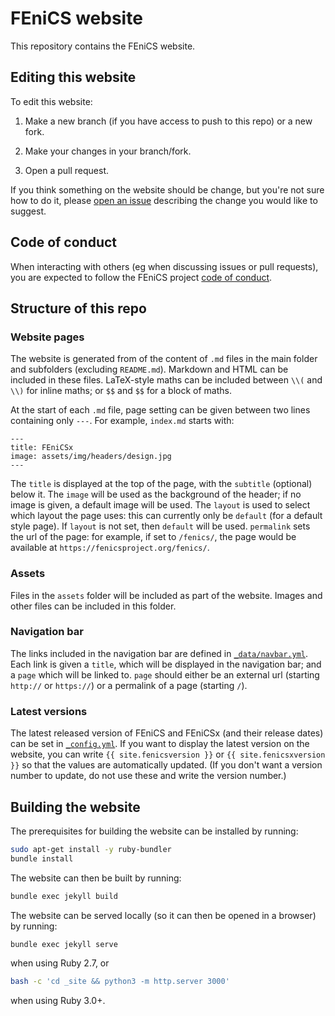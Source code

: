 # FEniCS website
This repository contains the FEniCS website.

## Editing this website
To edit this website:

1) Make a new branch (if you have access to push to this repo) or a new fork.

2) Make your changes in your branch/fork.

3) Open a pull request.

If you think something on the website should be change, but you're not sure how to do it,
please [open an issue](https://github.com/FEniCS/web/issues) describing the change you
would like to suggest.

## Code of conduct

When interacting with others (eg when discussing issues or pull requests), you
are expected to follow the FEniCS project [code of conduct](https://fenicsproject.org/code-of-conduct/).

## Structure of this repo

### Website pages
The website is generated from of the content of `.md` files in the main folder and
subfolders (excluding `README.md`). Markdown and HTML can be included in these files.
LaTeX-style maths can be included between `\\(` and `\\)` for inline maths; or `$$` and `$$`
for a block of maths.

At the start of each `.md` file, page setting can be given between two lines containing only `---`.
For example, `index.md` starts with:

```
---
title: FEniCSx
image: assets/img/headers/design.jpg
---
```

The `title` is displayed at the top of the page, with the `subtitle` (optional) below it. The
`image` will be used as the background of the header; if no image is given, a default image will
be used. The `layout` is used to select which layout the page uses: this can currently only be `default`
(for a default style page). If `layout`
is not set, then `default` will be used. `permalink` sets the url of the page: for example, if set to 
`/fenics/`, the page would be available at `https://fenicsproject.org/fenics/`.

### Assets
Files in the `assets` folder will be included as part of the website. Images and other files can
be included in this folder.

### Navigation bar
The links included in the navigation bar are defined in [`_data/navbar.yml`](https://github.com/FEniCS/web/blob/main/_data/navbar.yml).
Each link is given a `title`, which will be displayed in the navigation bar; and a `page` which will be linked to.
`page` should either be an external url (starting `http://` or `https://`) or a permalink of a page (starting `/`).

### Latest versions
The latest released version of FEniCS and FEniCSx (and their release dates) can be set in
[`_config.yml`](https://github.com/FEniCS/web/blob/main/_config.yml).
If you want to display the latest version on the website, you can write `{{ site.fenicsversion }}`
or `{{ site.fenicsxversion }}` so that the values are automatically updated. (If you don't want a
version number to update, do not use these and write the version number.)

## Building the website
The prerequisites for building the website can be installed by running:

```bash
sudo apt-get install -y ruby-bundler
bundle install
```

The website can then be built by running:

```bash
bundle exec jekyll build
```

The website can be served locally (so it can then be opened in a browser) by running:

```bash
bundle exec jekyll serve
```

when using Ruby 2.7, or

```bash
bash -c 'cd _site && python3 -m http.server 3000'
```

when using Ruby 3.0+.
